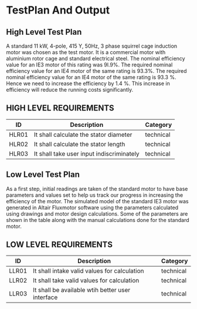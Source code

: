 # TestPlan And Output

## High Level Test Plan
A standard 11 kW, 4-pole, 415 Y, 50Hz, 3 phase squirrel cage induction motor was chosen as the test motor. It is a commercial motor with aluminium rotor cage and standard electrical steel. The nominal efficiency value for an IE3 motor of this rating was 9l.9%. The required nominal efficiency value for an IE4 motor of the same rating is 93.3%. The required nominal efficiency value for an IE4 motor of the same rating is 93.3 %. Hence we need to increase the efficiency by 1.4 %. This increase in efficiency will reduce the running costs significantly. 



## HIGH LEVEL REQUIREMENTS
| ID | Description | Category | 
| ----- | ----- | ------- | 
|HLR01|It shall calculate the stator diameter|technical|  
|HLR02|It shall calculate the stator length|technical|
|HLR03|It shall take user input indiscriminately|technical|
  


## Low Level Test Plan
As a first step, initial readings are taken of the standard motor to have base parameters and values set to help us track our progress in increasing the efficiency of the motor. The simulated model of the standard IE3 motor was generated in Altair Fluxmotor software using the parameters calculated using drawings and motor design calculations. Some of the parameters are shown in the table along with the manual calculations done for the standard motor. 




## LOW LEVEL REQUIREMENTS
| ID | Description | Category | 
| ----- | ----- | ------- |
|LLR01|It shall intake valid values for calculation|technical|  
|LLR02|It shall take valid values for calculation|technical|
|LLR03|It shall be available wtih better user interface|technical|

